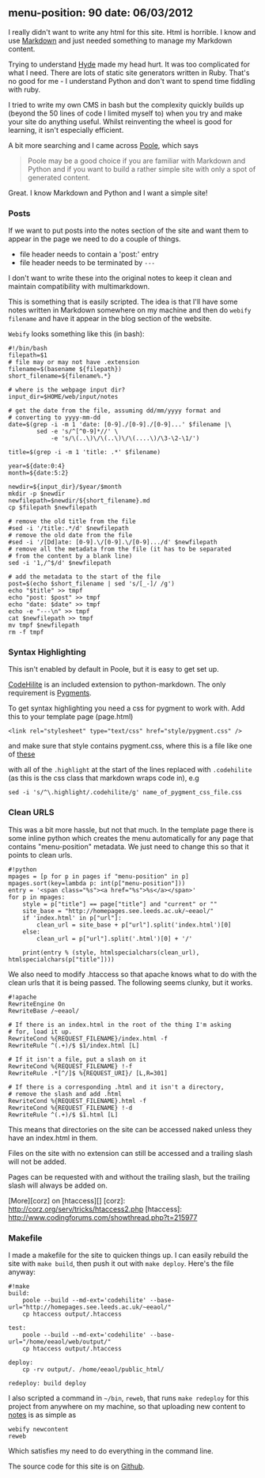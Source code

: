 menu-position: 90
date: 06/03/2012
---

I really didn't want to write any html for this site. Html is horrible.
I know and use [Markdown][md] and just needed something to manage my Markdown
content.

[md]: http://daringfireball.net/projects/markdown/

Trying to understand [Hyde][] made my head hurt. It was too complicated
for what I need. There are lots of static site generators written in Ruby.
That's no good for me - I understand Python and don't want to spend
time fiddling with ruby.

[Hyde]: http://ringce.com/hyde

I tried to write my own CMS in bash but the complexity quickly builds up 
(beyond the 50 lines of code I limited myself to) when you try and make your
site do anything useful. Whilst reinventing the wheel is good for learning,
it isn't especially efficient. 

A bit more searching and I came across [Poole], which says

>   Poole may be a good choice if you are familiar with Markdown and Python
>   and if you want to build a rather simple site with only a spot of
>   generated content.

[Poole]: https://bitbucket.org/obensonne/poole/overview

Great. I know Markdown and Python and I want a simple site!

### Posts ###

If we want to put posts into the notes section of the site and want
them to appear in the page we need to do a couple of things.

+ file header needs to contain a 'post:' entry
+ file header needs to be terminated by `---`

I don't want to write these into the original notes to keep it clean and
maintain compatibility with multimarkdown.  

This is something that is easily scripted. The idea is that I'll have some
notes written in Markdown somewhere on my machine and then do `webify filename`
and have it appear in the blog section of the website.

`Webify` looks something like this (in bash):

    #!/bin/bash
    filepath=$1
    # file may or may not have .extension
    filename=$(basename ${filepath})
    short_filename=${filename%.*}

    # where is the webpage input dir?
    input_dir=$HOME/web/input/notes

    # get the date from the file, assuming dd/mm/yyyy format and
    # converting to yyyy-mm-dd
    date=$(grep -i -m 1 'date: [0-9]./[0-9]./[0-9]...' $filename |\
            sed -e 's/^[^0-9]*//' \
                -e 's/\(..\)\/\(..\)\/\(....\)/\3-\2-\1/')

    title=$(grep -i -m 1 'title: .*' $filename)

    year=${date:0:4}
    month=${date:5:2}

    newdir=${input_dir}/$year/$month
    mkdir -p $newdir
    newfilepath=$newdir/${short_filename}.md
    cp $filepath $newfilepath

    # remove the old title from the file
    #sed -i '/title:.*/d' $newfilepath
    # remove the old date from the file
    #sed -i '/[Dd]ate: [0-9].\/[0-9].\/[0-9].../d' $newfilepath
    # remove all the metadata from the file (it has to be separated
    # from the content by a blank line)
    sed -i '1,/^$/d' $newfilepath

    # add the metadata to the start of the file
    post=$(echo $short_filename | sed 's/[_-]/ /g')
    echo "$title" >> tmpf
    echo "post: $post" >> tmpf
    echo "date: $date" >> tmpf
    echo -e "---\n" >> tmpf
    cat $newfilepath >> tmpf
    mv tmpf $newfilepath
    rm -f tmpf


### Syntax Highlighting ###

This isn't enabled by default in Poole, but it is easy to get set up.

[CodeHilite][] is an included extension to python-markdown. The only
requirement is [Pygments][].

[CodeHilite]: http://freewisdom.org/projects/python-markdown/CodeHilite
[Pygments]: http://pygments.org/

To get syntax highlighting you need a css for pygment to work with.
Add this to your template page (page.html)

    <link rel="stylesheet" type="text/css" href="style/pygment.css" />
    
and make sure that style contains pygment.css, where this is a file
like one of [these][css-ex]

[css-ex]: https://github.com/icco/pygments-css

with all of the `.highlight` at the start of the lines replaced with
`.codehilite` (as this is the css class that markdown wraps code in),
e.g

    sed -i 's/^\.highlight/.codehilite/g' name_of_pygment_css_file.css



### Clean URLS ###

This was a bit more hassle, but not that much. In the template page
there is some inline python which creates the menu automatically for
any page that contains "menu-position" metadata. We just need to change
this so that it points to clean urls.

    #!python
    mpages = [p for p in pages if "menu-position" in p]
    mpages.sort(key=lambda p: int(p["menu-position"]))
    entry = '<span class="%s"><a href="%s">%s</a></span>'
    for p in mpages:
        style = p["title"] == page["title"] and "current" or ""
        site_base = "http://homepages.see.leeds.ac.uk/~eeaol/"
        if 'index.html' in p["url"]:
            clean_url = site_base + p["url"].split('index.html')[0]
        else:
            clean_url = p["url"].split('.html')[0] + '/'
        
        print(entry % (style, htmlspecialchars(clean_url), htmlspecialchars(p["title"])))

We also need to modify .htaccess so that apache knows what to do with
the clean urls that it is being passed. The following seems clunky, but
it works.


    #!apache
    RewriteEngine On
    RewriteBase /~eeaol/

    # If there is an index.html in the root of the thing I'm asking
    # for, load it up.
    RewriteCond %{REQUEST_FILENAME}/index.html -f
    RewriteRule ^(.+)/$ $1/index.html [L]

    # If it isn't a file, put a slash on it
    RewriteCond %{REQUEST_FILENAME} !-f
    RewriteRule .*[^/]$ %{REQUEST_URI}/ [L,R=301]

    # If there is a corresponding .html and it isn't a directory,
    # remove the slash and add .html
    RewriteCond %{REQUEST_FILENAME}.html -f
    RewriteCond %{REQUEST_FILENAME} !-d
    RewriteRule ^(.+)/$ $1.html [L]

This means that directories on the site can be accessed naked
unless they have an index.html in them.

Files on the site with no extension can still be accessed and
a trailing slash will not be added.

Pages can be requested with and without the trailing slash,
but the trailing slash will always be added on.

[More][corz] on [htaccess][]
[corz]: http://corz.org/serv/tricks/htaccess2.php
[htaccess]: http://www.codingforums.com/showthread.php?t=215977

### Makefile ###

I made a makefile for the site to quicken things up. I can easily rebuild the
site with `make build`, then push it out with `make deploy`. Here's the file
anyway:

    #!make
    build: 
        poole --build --md-ext='codehilite' --base-url="http://homepages.see.leeds.ac.uk/~eeaol/"
        cp htaccess output/.htaccess

    test:
        poole --build --md-ext='codehilite' --base-url="/home/eeaol/web/output/"
        cp htaccess output/.htaccess

    deploy:
        cp -rv output/. /home/eeaol/public_html/

    redeploy: build deploy

I also scripted a command in `~/bin`, `reweb`, that runs `make redeploy` for
this project from anywhere on my machine, so that uploading new content to
[notes][] is as simple as

    webify newcontent 
    reweb

Which satisfies my need to do everything in the command line.

[notes]: http://homepages.see.leeds.ac.uk/~eeaol/notes/

The source code for this site is on [Github][].

[Github]: https://github.com/aaren/web
